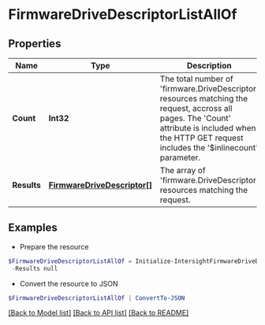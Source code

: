 # FirmwareDriveDescriptorListAllOf
## Properties

Name | Type | Description | Notes
------------ | ------------- | ------------- | -------------
**Count** | **Int32** | The total number of &#39;firmware.DriveDescriptor&#39; resources matching the request, accross all pages. The &#39;Count&#39; attribute is included when the HTTP GET request includes the &#39;$inlinecount&#39; parameter. | [optional] 
**Results** | [**FirmwareDriveDescriptor[]**](FirmwareDriveDescriptor.md) | The array of &#39;firmware.DriveDescriptor&#39; resources matching the request. | [optional] 

## Examples

- Prepare the resource
```powershell
$FirmwareDriveDescriptorListAllOf = Initialize-IntersightFirmwareDriveDescriptorListAllOf  -Count null `
 -Results null
```

- Convert the resource to JSON
```powershell
$FirmwareDriveDescriptorListAllOf | ConvertTo-JSON
```

[[Back to Model list]](../README.md#documentation-for-models) [[Back to API list]](../README.md#documentation-for-api-endpoints) [[Back to README]](../README.md)

